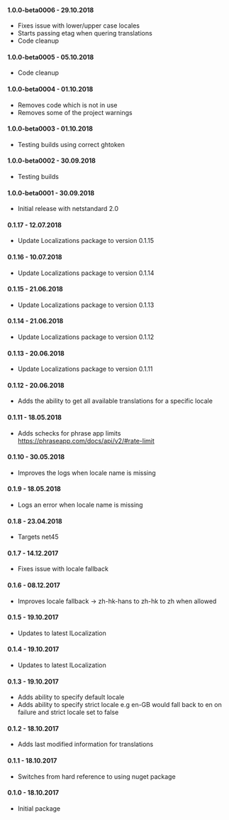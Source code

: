 #### 1.0.0-beta0006 - 29.10.2018
* Fixes issue with lower/upper case locales
* Starts passing etag when quering translations
* Code cleanup

#### 1.0.0-beta0005 - 05.10.2018
* Code cleanup

#### 1.0.0-beta0004 - 01.10.2018
* Removes code which is not in use
* Removes some of the project warnings

#### 1.0.0-beta0003 - 01.10.2018
* Testing builds using correct ghtoken

#### 1.0.0-beta0002 - 30.09.2018
* Testing builds

#### 1.0.0-beta0001 - 30.09.2018
* Initial release with netstandard 2.0

#### 0.1.17 - 12.07.2018
* Update Localizations package to version 0.1.15

#### 0.1.16 - 10.07.2018
* Update Localizations package to version 0.1.14

#### 0.1.15 - 21.06.2018
* Update Localizations package to version 0.1.13

#### 0.1.14 - 21.06.2018
* Update Localizations package to version 0.1.12

#### 0.1.13 - 20.06.2018
* Update Localizations package to version 0.1.11

#### 0.1.12 - 20.06.2018
* Adds the ability to get all available translations for a specific locale

#### 0.1.11 - 18.05.2018
* Adds schecks for phrase app limits https://phraseapp.com/docs/api/v2/#rate-limit

#### 0.1.10 - 30.05.2018
* Improves the logs when locale name is missing

#### 0.1.9 - 18.05.2018
* Logs an error when locale name is missing

#### 0.1.8 - 23.04.2018
* Targets net45

#### 0.1.7 - 14.12.2017
* Fixes issue with locale fallback

#### 0.1.6 - 08.12.2017
* Improves locale fallback -> zh-hk-hans to zh-hk to zh when allowed

#### 0.1.5 - 19.10.2017
* Updates to latest ILocalization

#### 0.1.4 - 19.10.2017
* Updates to latest ILocalization

#### 0.1.3 - 19.10.2017
* Adds ability to specify default locale
* Adds ability to specify strict locale e.g en-GB would fall back to en on failure and strict locale set to false

#### 0.1.2 - 18.10.2017
* Adds last modified information for translations

#### 0.1.1 - 18.10.2017
* Switches from hard reference to using nuget package

#### 0.1.0 - 18.10.2017
* Initial package
